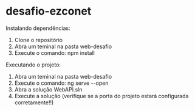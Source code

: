 # desafio-ezconet

Instalando dependências:
1. Clone o repositório
2. Abra um teminal na pasta web-desafio
3. Execute o comando: npm install

Executando o projeto:
1. Abra um teminal na pasta web-desafio
2. Execute o comando: ng serve --open
3. Abra a solução WebAPI.sln
4. Execute a solução (verifique se a porta do projeto estará configurada corretamente!!)
